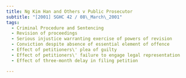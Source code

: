 ```yaml
---
title: Ng Kim Han and Others v Public Prosecutor
subtitle: "[2001] SGHC 42 / 08\_March\_2001"
tags:
  - Criminal Procedure and Sentencing
  - Revision of proceedings
  - Serious injustice warranting exercise of powers of revision
  - Conviction despite absence of essential element of offence
  - Effect of petitioners\' plea of guilty
  - Effect of petitioners\' failure to engage legal representation
  - Effect of three-month delay in filing petition

---
```


